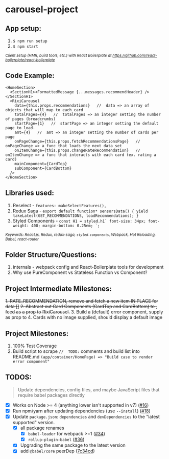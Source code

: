 # carousel-project

## App setup:
1. `$ npm run setup`
2. `$ npm start`

<sub><i>Client setup (HMR, build tools, etc.) with React Boilerplate at https://github.com/react-boilerplate/react-boilerplate</i></sub>

## Code Example:
```
<HomeSection>
  <SectionH1><FormattedMessage {...messages.recommendHeader} /></SectionH1>
  <RixiCarousel
    data={this.props.recommendations}   //  data => an array of objects that will map to each card
    totalPages={4}   //  totalPages => an integer setting the number of pages (breadcrumbs)
    startPage={1}   //  startPage => an integer setting the default page to load.
    amt={4}   //  amt => an integer setting the number of cards per page
    onPageChange={this.props.fetchRecommendationsPage}   //  onPageChange => a func that loads the next data set
    onItemChange={this.props.changeRateRecommendation}   //  onItemChange => a func that interacts with each card (ex. rating a card)
    mainComponent={CardTop}
    subComponent={CardBottom}
  />
</HomeSection>
```

## Libraries used:
1. Reselect - `features: makeSelectFeatures(),`
2. Redux Saga - ```export default function* sensorsData() {
  yield takeLatest(GET_RECOMMENDATIONS, loadRecommendations); }```
3. Styled Components - ```const H1 = styled.h1`
  font-size: 34px;
  font-weight: 400;
  margin-bottom: 0.25em;
  `;```

<sub><i>Keywords: React.js, Redux, redux-saga, `styled-components`, Webpack, Hot Reloading, Babel, react-router</i></sub>

## Folder Structure/Questions:
1. internals - webpack config and React-Boilerplate tools for development
2. Why use PureComponent vs Stateless Function vs Component?

## Project Intermediate Milestones:
~~1. RATE_RECOMMENDATION, remove and fetch a new item IN PLACE for data []~~
~~2. Abstract out Card Components (CardTop and CardBottom) to <HomePage />, feed as a prop to RixiCarousel.~~
3. Build a (default) error component, supply as prop to <RixiCarousel />
4. Cards with no image supplied, should display a default image

## Project Milestones:
1. 100% Test Coverage
2. Build script to scrape `//  TODO:` comments and build list into README.md  `(app/container/HomePage) => "Build case to render error component" `

## TODOS:

> Update dependencies, config files, and maybe JavaScript files that require babel packages directly

- [x] Works on Node >= 4 (anything lower isn't supported in v7) ([#16](https://github.com/babel/babel-upgrade/pull/16))
- [x] Run npm/yarn after updating dependencies (use `--install`) ([#18](https://github.com/babel/babel-upgrade/pull/18))
- [x] Update `package.json`: `dependencies` and `devDependencies` to the "latest supported" version.
  - [x] all package renames
    - [x] `babel-loader` for webpack >=1 ([#34](https://github.com/babel/babel-upgrade/pull/34))
    - [x] `rollup-plugin-babel` ([#36](https://github.com/babel/babel-upgrade/pull/36))
  - [x] Upgrading the same package to the latest version
  - [x] add `@babel/core` peerDep ([7c34cd](https://github.com/babel/babel-upgrade/commit/7c34cdf318ecbb8a916e7a8ee5c2cfbad7d8d8d0))

